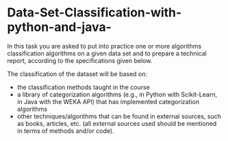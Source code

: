 # Data-Set-Classification-with-python-and-java-

In this task you are asked to put into practice one or more algorithms  classification algorithms on a given data set and to  prepare a technical report, according to the specifications given below. 

The classification of the dataset will be based on:  
* the classification methods taught in the course 
* a library of categorization algorithms (e.g., in Python with Scikit-Learn,  in Java with the WEKA API) that has implemented categorization algorithms 
* other techniques/algorithms that can be found in external sources, such as books,  articles, etc. (all external sources used should be mentioned  in terms of methods and/or code).
